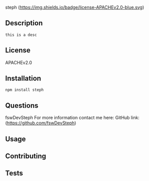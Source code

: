 
  steph
 (https://img.shields.io/badge/license-APACHEv2.0-blue.svg)

## Description 
    this is a desc

## License 
APACHEv2.0

## Installation
    npm install steph
    
## Questions
fswDevSteph
For more information contact me here:
GitHub link: (https://github.com/fswDevSteph)

## Usage


## Contributing
    

## Tests    
    
    
    